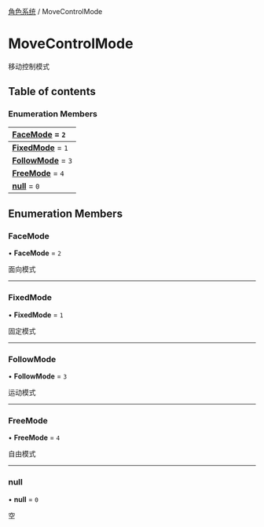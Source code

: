 [角色系统](../groups/角色系统.角色系统.md) / MoveControlMode

# MoveControlMode <Badge type="tip" text="Enumeration" /> <Score text="MoveControlMode" />

移动控制模式

## Table of contents

### Enumeration Members <Score text="Enumeration" /> 
| **[FaceMode](mw.MoveControlMode.md#facemode)** = ``2``  |
| :----- |
| **[FixedMode](mw.MoveControlMode.md#fixedmode)** = ``1`` |
| **[FollowMode](mw.MoveControlMode.md#followmode)** = ``3`` |
| **[FreeMode](mw.MoveControlMode.md#freemode)** = ``4`` |
| **[null](mw.MoveControlMode.md#null)** = ``0`` |

## Enumeration Members

### FaceMode <Score text="FaceMode" /> 

• **FaceMode** = ``2``

面向模式

___

### FixedMode <Score text="FixedMode" /> 

• **FixedMode** = ``1``

固定模式

___

### FollowMode <Score text="FollowMode" /> 

• **FollowMode** = ``3``

运动模式

___

### FreeMode <Score text="FreeMode" /> 

• **FreeMode** = ``4``

自由模式

___

### null <Score text="null" /> 

• **null** = ``0``

空
